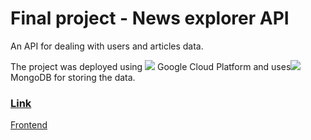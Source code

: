 # Final project - News explorer API

An API for dealing with users and articles data. 

The project was deployed using <img src="https://img.icons8.com/color/20/000000/google-cloud.png"/> Google Cloud Platform and uses<img src="https://img.icons8.com/external-tal-revivo-shadow-tal-revivo/20/000000/external-mongodb-a-cross-platform-document-oriented-database-program-logo-shadow-tal-revivo.png"/>MongoDB for storing the data.

### [Link](https://api.gnews.students.nomoreparties.sbs/)

[Frontend](https://github.com/galon7/news-explorer_frontend)
